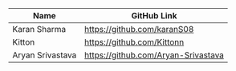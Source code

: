 | Name     | GitHub Link|
| ---      | ---       |
| Karan Sharma | https://github.com/karanS08     |
| Kitton | https://github.com/Kittonn    |
| Aryan Srivastava | https://github.com/Aryan-Srivastava |